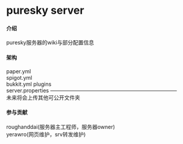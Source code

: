 # puresky server

#### 介绍
puresky服务器的wiki与部分配置信息


#### 架构
  paper.yml  
  spigot.yml  
  bukkit.yml
  plugins  
  server.properties
————————————————————————  
未来将会上传其他可公开文件夹
#### 参与贡献
roughanddai(服务器主工程师，服务器owner)  
yerawro(网页维护，srv转发维护)
